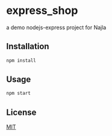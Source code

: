 # express_shop
a demo nodejs-express project for Najla

## Installation

```bash
npm install
```

## Usage

```bash
npm start
```

## License
[MIT](https://choosealicense.com/licenses/mit/)